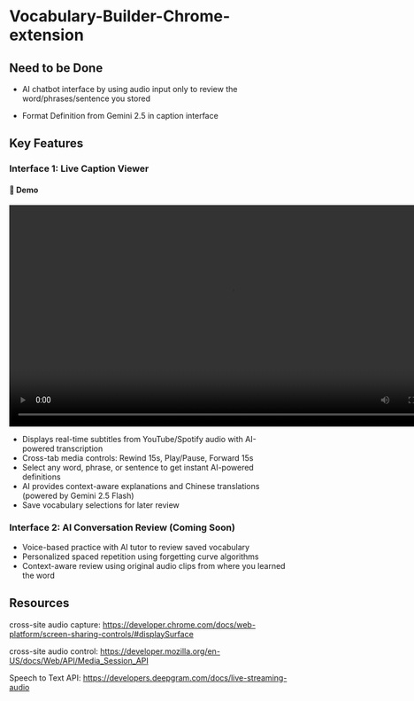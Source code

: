 # Vocabulary-Builder-Chrome-extension
## Need to be Done
- AI chatbot interface by using audio input only to review the word/phrases/sentence you stored

- Format Definition from Gemini 2.5 in caption interface
## Key Features

### Interface 1: Live Caption Viewer

#### 🎥 Demo

<video width="800" controls>
    <source 
  src="https://github.com/TylorChan/Vocabulary-Builder-App/raw/main/demo/interface1_demo.mp4" 
  type="video/mp4">
    Your browser does not support the video tag.
</video>

- Displays real-time subtitles from YouTube/Spotify audio with AI-powered transcription
- Cross-tab media controls: Rewind 15s, Play/Pause, Forward 15s
- Select any word, phrase, or sentence to get instant AI-powered definitions
- AI provides context-aware explanations and Chinese translations (powered by Gemini 2.5 Flash)
- Save vocabulary selections for later review

### Interface 2: AI Conversation Review (Coming Soon)
- Voice-based practice with AI tutor to review saved vocabulary
- Personalized spaced repetition using forgetting curve algorithms
- Context-aware review using original audio clips from where you learned the word
## Resources
cross-site audio capture: https://developer.chrome.com/docs/web-platform/screen-sharing-controls/#displaySurface

cross-site audio control: https://developer.mozilla.org/en-US/docs/Web/API/Media_Session_API

Speech to Text API: https://developers.deepgram.com/docs/live-streaming-audio 





